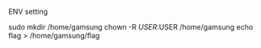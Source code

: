 ENV setting

sudo mkdir /home/gamsung
chown -R $USER:$USER /home/gamsung
echo flag > /home/gamsung/flag
